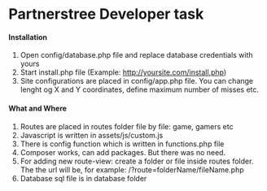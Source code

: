 # Partnerstree Developer task

#### Installation
1. Open config/database.php file and replace database credentials with yours
2. Start install.php file (Example: http://yoursite.com/install.php)
3. Site configurations are placed in config/app.php file. You can change lenght og X and Y coordinates, define maximum number of misses etc. 
#### What and Where
1. Routes are placed in routes folder file by file: game, gamers etc
2. Javascript is written in assets/js/custom.js
3. There is config function which is written in functions.php file
4. Composer works, can add packages. But there was no need.
5. For adding new route-view: create a folder or file inside routes folder. 
The the url will be, for example: /?route=folderName/fileName.php
6. Database sql file is in database folder